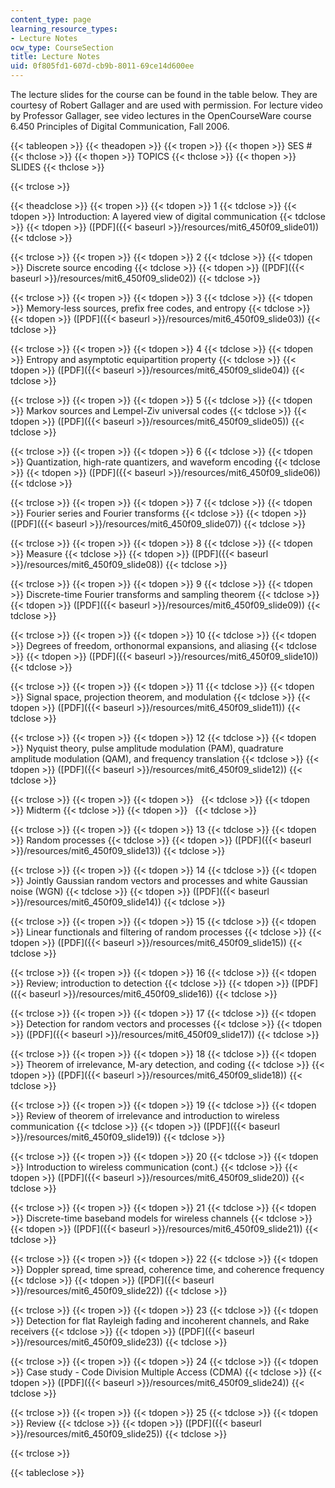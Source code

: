 ```yaml
---
content_type: page
learning_resource_types:
- Lecture Notes
ocw_type: CourseSection
title: Lecture Notes
uid: 0f805fd1-607d-cb9b-8011-69ce14d600ee
---
```


The lecture slides for the course can be found in the table below. They are courtesy of Robert Gallager and are used with permission. For lecture video by Professor Gallager, see video lectures in the OpenCourseWare course 6.450 Principles of Digital Communication, Fall 2006.

{{< tableopen >}}
{{< theadopen >}}
{{< tropen >}}
{{< thopen >}}
SES #
{{< thclose >}}
{{< thopen >}}
TOPICS
{{< thclose >}}
{{< thopen >}}
SLIDES
{{< thclose >}}

{{< trclose >}}

{{< theadclose >}}
{{< tropen >}}
{{< tdopen >}}
1
{{< tdclose >}}
{{< tdopen >}}
Introduction: A layered view of digital communication
{{< tdclose >}}
{{< tdopen >}}
([PDF]({{< baseurl >}}/resources/mit6_450f09_slide01))
{{< tdclose >}}

{{< trclose >}}
{{< tropen >}}
{{< tdopen >}}
2
{{< tdclose >}}
{{< tdopen >}}
Discrete source encoding
{{< tdclose >}}
{{< tdopen >}}
([PDF]({{< baseurl >}}/resources/mit6_450f09_slide02))
{{< tdclose >}}

{{< trclose >}}
{{< tropen >}}
{{< tdopen >}}
3
{{< tdclose >}}
{{< tdopen >}}
Memory-less sources, prefix free codes, and entropy
{{< tdclose >}}
{{< tdopen >}}
([PDF]({{< baseurl >}}/resources/mit6_450f09_slide03))
{{< tdclose >}}

{{< trclose >}}
{{< tropen >}}
{{< tdopen >}}
4
{{< tdclose >}}
{{< tdopen >}}
Entropy and asymptotic equipartition property
{{< tdclose >}}
{{< tdopen >}}
([PDF]({{< baseurl >}}/resources/mit6_450f09_slide04))
{{< tdclose >}}

{{< trclose >}}
{{< tropen >}}
{{< tdopen >}}
5
{{< tdclose >}}
{{< tdopen >}}
Markov sources and Lempel-Ziv universal codes
{{< tdclose >}}
{{< tdopen >}}
([PDF]({{< baseurl >}}/resources/mit6_450f09_slide05))
{{< tdclose >}}

{{< trclose >}}
{{< tropen >}}
{{< tdopen >}}
6
{{< tdclose >}}
{{< tdopen >}}
Quantization, high-rate quantizers, and waveform encoding
{{< tdclose >}}
{{< tdopen >}}
([PDF]({{< baseurl >}}/resources/mit6_450f09_slide06))
{{< tdclose >}}

{{< trclose >}}
{{< tropen >}}
{{< tdopen >}}
7
{{< tdclose >}}
{{< tdopen >}}
Fourier series and Fourier transforms
{{< tdclose >}}
{{< tdopen >}}
([PDF]({{< baseurl >}}/resources/mit6_450f09_slide07))
{{< tdclose >}}

{{< trclose >}}
{{< tropen >}}
{{< tdopen >}}
8
{{< tdclose >}}
{{< tdopen >}}
Measure
{{< tdclose >}}
{{< tdopen >}}
([PDF]({{< baseurl >}}/resources/mit6_450f09_slide08))
{{< tdclose >}}

{{< trclose >}}
{{< tropen >}}
{{< tdopen >}}
9
{{< tdclose >}}
{{< tdopen >}}
Discrete-time Fourier transforms and sampling theorem
{{< tdclose >}}
{{< tdopen >}}
([PDF]({{< baseurl >}}/resources/mit6_450f09_slide09))
{{< tdclose >}}

{{< trclose >}}
{{< tropen >}}
{{< tdopen >}}
10
{{< tdclose >}}
{{< tdopen >}}
Degrees of freedom, orthonormal expansions, and aliasing
{{< tdclose >}}
{{< tdopen >}}
([PDF]({{< baseurl >}}/resources/mit6_450f09_slide10))
{{< tdclose >}}

{{< trclose >}}
{{< tropen >}}
{{< tdopen >}}
11
{{< tdclose >}}
{{< tdopen >}}
Signal space, projection theorem, and modulation
{{< tdclose >}}
{{< tdopen >}}
([PDF]({{< baseurl >}}/resources/mit6_450f09_slide11))
{{< tdclose >}}

{{< trclose >}}
{{< tropen >}}
{{< tdopen >}}
12
{{< tdclose >}}
{{< tdopen >}}
Nyquist theory, pulse amplitude modulation (PAM), quadrature amplitude modulation (QAM), and frequency translation
{{< tdclose >}}
{{< tdopen >}}
([PDF]({{< baseurl >}}/resources/mit6_450f09_slide12))
{{< tdclose >}}

{{< trclose >}}
{{< tropen >}}
{{< tdopen >}}
 
{{< tdclose >}}
{{< tdopen >}}
Midterm
{{< tdclose >}}
{{< tdopen >}}
 
{{< tdclose >}}

{{< trclose >}}
{{< tropen >}}
{{< tdopen >}}
13
{{< tdclose >}}
{{< tdopen >}}
Random processes
{{< tdclose >}}
{{< tdopen >}}
([PDF]({{< baseurl >}}/resources/mit6_450f09_slide13))
{{< tdclose >}}

{{< trclose >}}
{{< tropen >}}
{{< tdopen >}}
14
{{< tdclose >}}
{{< tdopen >}}
Jointly Gaussian random vectors and processes and white Gaussian noise (WGN)
{{< tdclose >}}
{{< tdopen >}}
([PDF]({{< baseurl >}}/resources/mit6_450f09_slide14))
{{< tdclose >}}

{{< trclose >}}
{{< tropen >}}
{{< tdopen >}}
15
{{< tdclose >}}
{{< tdopen >}}
Linear functionals and filtering of random processes
{{< tdclose >}}
{{< tdopen >}}
([PDF]({{< baseurl >}}/resources/mit6_450f09_slide15))
{{< tdclose >}}

{{< trclose >}}
{{< tropen >}}
{{< tdopen >}}
16
{{< tdclose >}}
{{< tdopen >}}
Review; introduction to detection
{{< tdclose >}}
{{< tdopen >}}
([PDF]({{< baseurl >}}/resources/mit6_450f09_slide16))
{{< tdclose >}}

{{< trclose >}}
{{< tropen >}}
{{< tdopen >}}
17
{{< tdclose >}}
{{< tdopen >}}
Detection for random vectors and processes
{{< tdclose >}}
{{< tdopen >}}
([PDF]({{< baseurl >}}/resources/mit6_450f09_slide17))
{{< tdclose >}}

{{< trclose >}}
{{< tropen >}}
{{< tdopen >}}
18
{{< tdclose >}}
{{< tdopen >}}
Theorem of irrelevance, M-ary detection, and coding
{{< tdclose >}}
{{< tdopen >}}
([PDF]({{< baseurl >}}/resources/mit6_450f09_slide18))
{{< tdclose >}}

{{< trclose >}}
{{< tropen >}}
{{< tdopen >}}
19
{{< tdclose >}}
{{< tdopen >}}
Review of theorem of irrelevance and introduction to wireless communication
{{< tdclose >}}
{{< tdopen >}}
([PDF]({{< baseurl >}}/resources/mit6_450f09_slide19))
{{< tdclose >}}

{{< trclose >}}
{{< tropen >}}
{{< tdopen >}}
20
{{< tdclose >}}
{{< tdopen >}}
Introduction to wireless communication (cont.)
{{< tdclose >}}
{{< tdopen >}}
([PDF]({{< baseurl >}}/resources/mit6_450f09_slide20))
{{< tdclose >}}

{{< trclose >}}
{{< tropen >}}
{{< tdopen >}}
21
{{< tdclose >}}
{{< tdopen >}}
Discrete-time baseband models for wireless channels
{{< tdclose >}}
{{< tdopen >}}
([PDF]({{< baseurl >}}/resources/mit6_450f09_slide21))
{{< tdclose >}}

{{< trclose >}}
{{< tropen >}}
{{< tdopen >}}
22
{{< tdclose >}}
{{< tdopen >}}
Doppler spread, time spread, coherence time, and coherence frequency
{{< tdclose >}}
{{< tdopen >}}
([PDF]({{< baseurl >}}/resources/mit6_450f09_slide22))
{{< tdclose >}}

{{< trclose >}}
{{< tropen >}}
{{< tdopen >}}
23
{{< tdclose >}}
{{< tdopen >}}
Detection for flat Rayleigh fading and incoherent channels, and Rake receivers
{{< tdclose >}}
{{< tdopen >}}
([PDF]({{< baseurl >}}/resources/mit6_450f09_slide23))
{{< tdclose >}}

{{< trclose >}}
{{< tropen >}}
{{< tdopen >}}
24
{{< tdclose >}}
{{< tdopen >}}
Case study - Code Division Multiple Access (CDMA)
{{< tdclose >}}
{{< tdopen >}}
([PDF]({{< baseurl >}}/resources/mit6_450f09_slide24))
{{< tdclose >}}

{{< trclose >}}
{{< tropen >}}
{{< tdopen >}}
25
{{< tdclose >}}
{{< tdopen >}}
Review
{{< tdclose >}}
{{< tdopen >}}
([PDF]({{< baseurl >}}/resources/mit6_450f09_slide25))
{{< tdclose >}}

{{< trclose >}}

{{< tableclose >}}